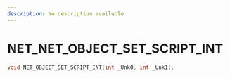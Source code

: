 ```yaml
---
description: No description available 
---
```


# NET\_NET_OBJECT_SET_SCRIPT_INT

```cpp
void NET_OBJECT_SET_SCRIPT_INT(int _Unk0, int _Unk1);
```